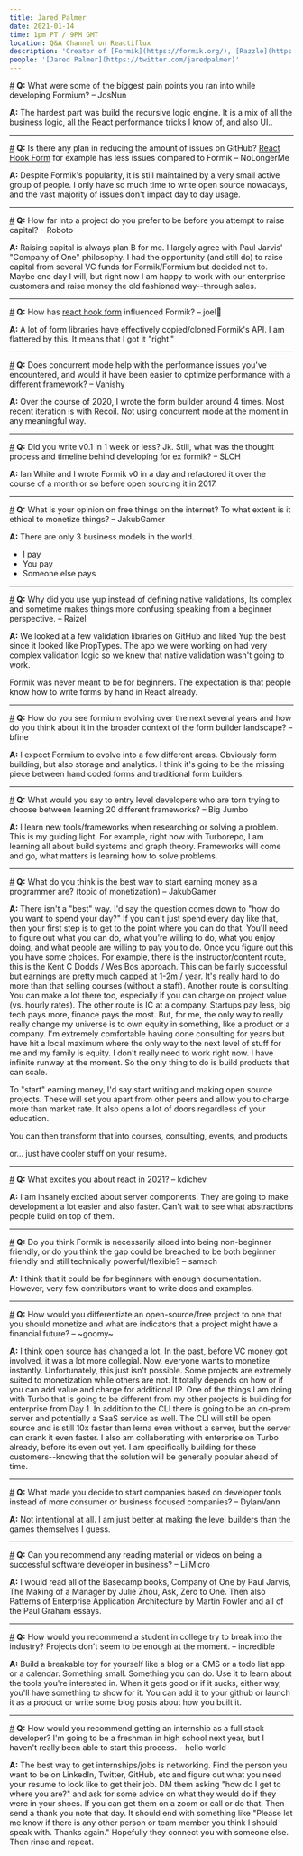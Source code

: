 ```yaml
---
title: Jared Palmer
date: 2021-01-14
time: 1pm PT / 9PM GMT
location: Q&A Channel on Reactiflux
description: 'Creator of [Formik](https://formik.org/), [Razzle](https://razzlejs.org/), [TSDX](https://tsdx.io/), and more. Founder of [Formium](https://twitter.com/FormiumHQ) and host of [The Undefined Podcast](https://twitter.com/theundefinedio)'
people: '[Jared Palmer](https://twitter.com/jaredpalmer)'
---
```


<a name="what-were-some-of-the" href="#what-were-some-of-the">#</a> **Q:** What were some of the biggest pain points you ran into while developing Formium? – JosNun

**A:** The hardest part was build the recursive logic engine. It is a mix of all the business logic, all the React performance tricks I know of, and also UI..

---

<a name="is-the-any-plan" href="#is-the-any-plan">#</a> **Q:** Is there any plan in reducing the amount of issues on GitHub? [React Hook Form][react-hook-form] for example has less issues compared to Formik – NoLongerMe

**A:** Despite Formik's popularity, it is still maintained by a very small active group of people. I only have so much time to write open source nowadays, and the vast majority of issues don't impact day to day usage.

---

<a name="how-far-into-a-project" href="#how-far-into-a-project">#</a> **Q:** How far into a project do you prefer to be before you attempt to raise capital? – Roboto

**A:** Raising capital is always plan B for me. I largely agree with Paul Jarvis' "Company of One" philosophy. I had the opportunity (and still do) to raise capital from several VC funds for Formik/Formium but decided not to. Maybe one day I will, but right now I am happy to work with our enterprise customers and raise money the old fashioned way--through sales.

---

<a name="how-has-react-hook-form" href="#how-has-react-hook-form">#</a> **Q:** How has [react hook form][react-hook-form] influenced Formik? – joel🎲

**A:** A lot of form libraries have effectively copied/cloned Formik's API. I am flattered by this. It means that I got it "right."

---

<a name="does-concurrent-mode-help-with" href="#does-concurrent-mode-help-with">#</a> **Q:** Does concurrent mode help with the performance issues you've encountered, and would it have been easier to optimize performance with a different framework? – Vanishy

**A:** Over the course of 2020, I wrote the form builder around 4 times. Most recent iteration is with Recoil. Not using concurrent mode at the moment in any meaningful way.

---

<a name="did-you-write-v0.1-in-1-week" href="#did-you-write-v0.1-in-1-week">#</a> **Q:** Did you write v0.1 in 1 week or less? Jk. Still, what was the thought process and timeline behind developing for ex formik? – SLCH

**A:** Ian White and I wrote Formik v0 in a day and refactored it over the course of a month or so before open sourcing it in 2017.

---

<a name="what-is-your-opinion-on-free" href="#what-is-your-opinion-on-free">#</a> **Q:** What is your opinion on free things on the internet? To what extent is it ethical to monetize things? – JakubGamer

**A:** There are only 3 business models in the world.

- I pay
- You pay
- Someone else pays

---

<a name="why-did-you-use-yup" href="#why-did-you-use-yup">#</a> **Q:** Why did you use yup instead of defining native validations, Its complex and sometime makes things more confusing speaking from a beginner perspective. – Raizel

**A:** We looked at a few validation libraries on GitHub and liked Yup the best since it looked like PropTypes. The app we were working on had very complex validation logic so we knew that native validation wasn't going to work.

Formik was never meant to be for beginners. The expectation is that people know how to write forms by hand in React already.

---

<a name="how-do-you-see-formium-evolving" href="#how-do-you-see-formium-evolving">#</a> **Q:** How do you see formium evolving over the next several years and how do you think about it in the broader context of the form builder landscape? – bfine

**A:** I expect Formium to evolve into a few different areas. Obviously form building, but also storage and analytics. I think it's going to be the missing piece between hand coded forms and traditional form builders.

---

<a name="what-would-you-say-to-entry" href="#what-would-you-say-to-entry">#</a> **Q:** What would you say to entry level developers who are torn trying to choose between learning 20 different frameworks? – Big Jumbo

**A:** I learn new tools/frameworks when researching or solving a problem. This is my guiding light. For example, right now with Turborepo, I am learning all about build systems and graph theory. Frameworks will come and go, what matters is learning how to solve problems.

---

<a name="what-do-you-think-is-the-best" href="#what-do-you-think-is-the-best">#</a> **Q:** What do you think is the best way to start earning money as a programmer are? (topic of monetization) – JakubGamer

**A:** There isn't a "best" way. I'd say the question comes down to "how do you want to spend your day?" If you can't just spend every day like that, then your first step is to get to the point where you can do that. You'll need to figure out what you can do, what you're willing to do, what you enjoy doing, and what people are willing to pay you to do. Once you figure out this you have some choices. For example, there is the instructor/content route, this is the Kent C Dodds / Wes Bos approach. This can be fairly successful but earnings are pretty much capped at 1-2m / year. It's really hard to do more than that selling courses (without a staff). Another route is consulting. You can make a lot there too, especially if you can charge on project value (vs. hourly rates). The other route is IC at a company. Startups pay less, big tech pays more, finance pays the most. But, for me, the only way to really really change my universe is to own equity in something, like a product or a company. I'm extremely comfortable having done consulting for years but have hit a local maximum where the only way to the next level of stuff for me and my family is equity. I don't really need to work right now. I have infinite runway at the moment. So the only thing to do is build products that can scale.

To "start" earning money, I'd say start writing and making open source projects. These will set you apart from other peers and allow you to charge more than market rate. It also opens a lot of doors regardless of your education.

You can then transform that into courses, consulting, events, and products

or... just have cooler stuff on your resume.

---

<a name="what-excites-you-about-react" href="#what-excites-you-about-react">#</a> **Q:** What excites you about react in 2021? – kdichev

**A:** I am insanely excited about server components. They are going to make development a lot easier and also faster. Can't wait to see what abstractions people build on top of them.

---

<a name="do-you-think-formik-is" href="#do-you-think-formik-is">#</a> **Q:** Do you think Formik is necessarily siloed into being non-beginner friendly, or do you think the gap could be breached to be both beginner friendly and still technically powerful/flexible? – samsch

**A:** I think that it could be for beginners with enough documentation. However, very few contributors want to write docs and examples.

---

<a name="how-would-you-differentiate-an" href="#how-would-you-differentiate-an">#</a> **Q:** How would you differentiate an open-source/free project to one that you should monetize and what are indicators that a project might have a financial future? – ~goomy~

**A:** I think open source has changed a lot. In the past, before VC money got involved, it was a lot more collegial. Now, everyone wants to monetize instantly. Unfortunately, this just isn't possible. Some projects are extremely suited to monetization while others are not. It totally depends on how or if you can add value and charge for additional IP. One of the things I am doing with Turbo that is going to be different from my other projects is building for enterprise from Day 1. In addition to the CLI there is going to be an on-prem server and potentially a SaaS service as well. The CLI will still be open source and is still 10x faster than lerna even without a server, but the server can crank it even faster. I also am collaborating with enterprise on Turbo already, before its even out yet. I am specifically building for these customers--knowing that the solution will be generally popular ahead of time.

---

<a name="what-made-you-decide-to-start" href="#what-made-you-decide-to-start">#</a> **Q:** What made you decide to start companies based on developer tools instead of more consumer or business focused companies? – DylanVann

**A:** Not intentional at all. I am just better at making the level builders than the games themselves I guess.

---

<a name="can-you-recommend-any-reading" href="#can-you-recommend-any-reading">#</a> **Q:** Can you recommend any reading material or videos on being a successful software developer in business? – LilMicro

**A:** I would read all of the Basecamp books, Company of One by Paul Jarvis, The Making of a Manager by Julie Zhou, Ask, Zero to One. Then also Patterns of Enterprise Application Architecture by Martin Fowler and all of the Paul Graham essays.

---

<a name="how-would-you-recommend-a-student" href="#how-would-you-recommend-a-student">#</a> **Q:** How would you recommend a student in college try to break into the industry? Projects don't seem to be enough at the moment. – incredible

**A:** Build a breakable toy for yourself like a blog or a CMS or a todo list app or a calendar. Something small. Something you can do. Use it to learn about the tools you're interested in. When it gets good or if it sucks, either way, you'll have something to show for it. You can add it to your github or launch it as a product or write some blog posts about how you built it.

---

<a name="how-would-you-recommend-getting" href="#how-would-you-recommend-getting">#</a> **Q:** How would you recommend getting an internship as a full stack developer? I'm going to be a freshman in high school next year, but I haven't really been able to start this process. – hello world

**A:** The best way to get internships/jobs is networking. Find the person you want to be on LinkedIn, Twitter, GitHub, etc and figure out what you need your resume to look like to get their job. DM them asking "how do I get to where you are?" and ask for some advice on what they would do if they were in your shoes. If you can get them on a zoom or call or do that. Then send a thank you note that day. It should end with something like "Please let me know if there is any other person or team member you think I should speak with. Thanks again." Hopefully they connect you with someone else. Then rinse and repeat.

[react-hook-form]: https://react-hook-form.com/
